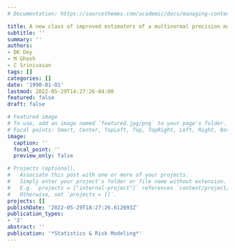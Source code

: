 ```yaml
---
# Documentation: https://sourcethemes.com/academic/docs/managing-content/

title: A new class of improved estimators of a multinormal precision matrix
subtitle: ''
summary: ''
authors:
- DK Dey
- M Ghosh
- C Srinivasan
tags: []
categories: []
date: '1990-01-01'
lastmod: 2022-05-29T14:27:26-04:00
featured: false
draft: false

# Featured image
# To use, add an image named `featured.jpg/png` to your page's folder.
# Focal points: Smart, Center, TopLeft, Top, TopRight, Left, Right, BottomLeft, Bottom, BottomRight.
image:
  caption: ''
  focal_point: ''
  preview_only: false

# Projects (optional).
#   Associate this post with one or more of your projects.
#   Simply enter your project's folder or file name without extension.
#   E.g. `projects = ["internal-project"]` references `content/project/deep-learning/index.md`.
#   Otherwise, set `projects = []`.
projects: []
publishDate: '2022-05-29T18:27:26.612693Z'
publication_types:
- '2'
abstract: ''
publication: '*Statistics & Risk Modeling*'
---
```

